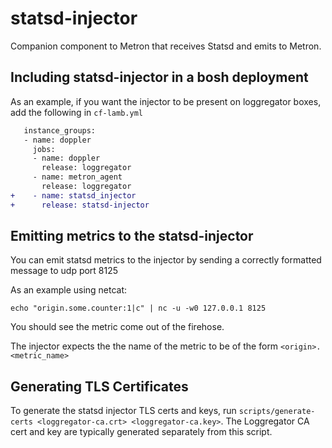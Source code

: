 # statsd-injector
Companion component to Metron that receives Statsd and emits to Metron.

## Including statsd-injector in a bosh deployment
As an example, if you want the injector to be present on loggregator boxes, add the following in `cf-lamb.yml`

```diff
   instance_groups:
   - name: doppler
     jobs:
     - name: doppler
       release: loggregator
     - name: metron_agent
       release: loggregator
+    - name: statsd_injector
+      release: statsd-injector
```

## Emitting metrics to the statsd-injector
You can emit statsd metrics to the injector by sending a correctly formatted message to udp port 8125

As an example using netcat:

```
echo "origin.some.counter:1|c" | nc -u -w0 127.0.0.1 8125
```

You should see the metric come out of the firehose.

The injector expects the the name of the metric to be of the form `<origin>.<metric_name>`

## Generating TLS Certificates

To generate the statsd injector TLS certs and keys, run
`scripts/generate-certs <loggregator-ca.crt> <loggregator-ca.key>`. The
Loggregator CA cert and key are typically generated separately from this
script.
